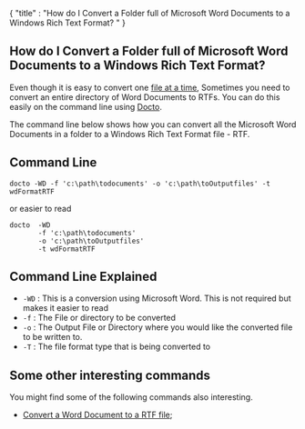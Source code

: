 {
    "title" : "How do I Convert a Folder full of Microsoft Word Documents to a Windows Rich Text Format? " 
}

How do I Convert a Folder full of Microsoft Word Documents to a Windows Rich Text Format?         
-

Even though it is easy to convert one [file at a time](ConvertDocToFileRTF.md), Sometimes you need to convert an entire directory of Word Documents to RTFs.  You can do this easily on the command line using [Docto](https://github.com/tobya/docto). 

The command line below shows how you can convert all the Microsoft Word Documents in a folder to a Windows Rich Text Format file - RTF.

Command Line 
-

 ````
 docto -WD -f 'c:\path\todocuments' -o 'c:\path\toOutputfiles' -t wdFormatRTF
 ````
 or easier to read
 ````
 docto  -WD 
        -f 'c:\path\todocuments' 
        -o 'c:\path\toOutputfiles' 
        -t wdFormatRTF
 ````

Command Line Explained 
-

 - `-WD` :  This is a conversion using Microsoft Word.  This is not required but makes it easier to read
 - `-f` :  The File or directory to be converted 
 - `-o` :  The Output File or Directory where you would like the converted file to be written to.
 - `-T` :  The file format type that is being converted to




Some other interesting commands
-

You might find some of the following commands also interesting.

- [Convert a Word Document to a RTF file](ConvertDocToFileRTF.md);
    

